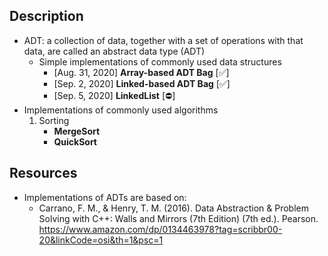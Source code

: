 ## Description 
- ADT: a collection of data, together with a set of operations with that data, are called an abstract data type (ADT)
	- Simple implementations of commonly used data structures 
  	  - [Aug. 31, 2020] **Array-based ADT Bag**  [:white_check_mark:]
  	  - [Sep. 2,  2020] **Linked-based ADT Bag** [:white_check_mark:]
  	  - [Sep. 5,  2020] **LinkedList** 		  [:no_entry:]
- Implementations of commonly used algorithms
	1. Sorting
		- **MergeSort**
		- **QuickSort**

## Resources
- Implementations of ADTs are based on:
  - Carrano, F. M., & Henry, T. M. (2016). Data Abstraction & Problem Solving with C++: Walls and Mirrors (7th Edition) (7th ed.). Pearson.          https://www.amazon.com/dp/0134463978?tag=scribbr00-20&linkCode=osi&th=1&psc=1
